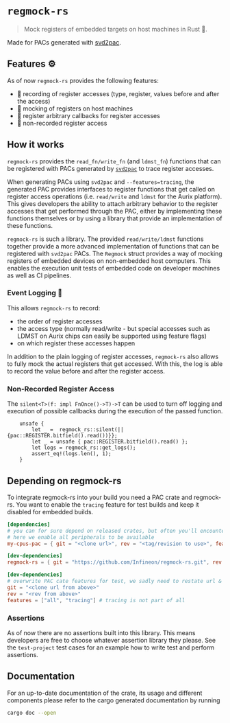 # `regmock-rs`

> Mock registers of embedded targets on host machines in Rust 🦀.

Made for PACs generated with [svd2pac](https://github.com/Infineon/svd2pac).

## Features ⚙️

As of now `regmock-rs` provides the following features:

- 📼 recording of register accesses (type, register, values before and after the access)
- 🤡 mocking of registers on host machines
- 🔁 register arbitrary callbacks for register accesses
- 🤫 non-recorded register access

## How it works

`regmock-rs` provides the `read_fn/write_fn` (and `ldmst_fn`) functions that
can be registered with PACs generated by [`svd2pac`](https://github.com/Infineon/svd2pac/blob/templates/rust/tracing.tera)
to trace register accesses.

When generating PACs using `svd2pac` and `--features=tracing`, the generated
PAC provides interfaces to register functions that get called on register
access operations (i.e. `read/write` and `ldmst` for the Aurix platform).
This gives developers the ability to attach arbitrary behavior to the register
accesses that get performed through the PAC, either by implementing these
functions themselves or by using a library that provide an implementation
of these functions.

`regmock-rs` is such a library. The provided `read/write/ldmst` functions
together provide a more advanced implementation of functions that can be
registered with `svd2pac` PACs. The `Regmock` struct provides a way of mocking
registers of embedded devices on non-embedded host computers. This enables
the execution unit tests of embedded code on developer machines as well as CI pipelines.

### Event Logging 📜

This allows `regmock-rs` to record:

- the order of register accesses
- the access type (normally read/write - but special accesses such as LDMST
  on Aurix chips can easily be supported using feature flags)
- on which register these accesses happen

In addition to the plain logging of register accesses, `regmock-rs` also allows
to fully mock the actual registers that get accessed. With this, the log is
able to record the value before and after the register access.

### Non-Recorded Register Access

The `silent<T>(f: impl FnOnce()->T)->T` can be used to turn off logging and
execution of possible callbacks during the execution of the passed function.

```rust,ignore
    unsafe {
        let _ =  regmock_rs::silent(|| {pac::REGISTER.bitfield().read())}};
        let _ = unsafe { pac::REGISTER.bitfield().read() };
        let logs = regmock_rs::get_logs();
        assert_eq!(logs.len(), 1);
    }
```

## Depending on regmock-rs

To integrate regmock-rs into your build you need a PAC crate and regmock-rs. You
want to enable the `tracing` feature for test builds and keep it disabled for embedded builds.

```toml
[dependencies]
# you can for sure depend on released crates, but often you'll encounter "just a repo"
# here we enable all peripherals to be available
my-cpus-pac = { git = "<clone url>", rev = "<tag/revision to use>", features = ["all"] }

[dev-dependencies]
regmock-rs = { git = "https://github.com/Infineon/regmock-rs.git", rev = "<tag/revision to use>" }

[dev-dependencies]
# overwrite PAC cate features for test, we sadly need to restate url & revision
git = "<clone url from above>"
rev = "<rev from above>"
features = ["all", "tracing"] # tracing is not part of all
```

### Assertions

As of now there are no assertions built into this library. This means
developers are free to choose whatever assertion library they please.
See the `test-project` test cases for an example how to write test and
perform assertions.

## Documentation

For an up-to-date documentation of the crate, its usage and different
components please refer to the cargo generated documentation by running

```bash
cargo doc --open
```
